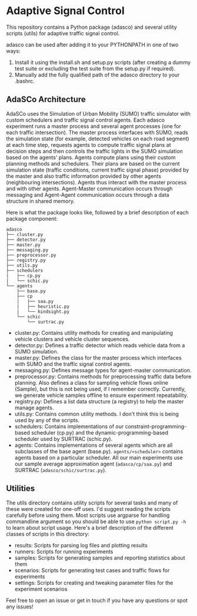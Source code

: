 # Adaptive Signal Control

This repository contains a Python package (adasco) and several utility scripts (utils) for adaptive traffic signal control.

adasco can be used after adding it to your PYTHONPATH in one of two ways:
1. Install it using the install.sh and setup.py scripts (after creating a dummy test suite or excluding the test suite from the setup.py if required).
2. Manually add the fully qualified path of the adasco directory to your .bashrc.

## AdaSCo Architecture
AdaSCo uses the Simulation of Urban Mobility (SUMO) traffic simulator with custom schedulers and traffic signal control agents. Each adasco experiment runs a master process and several agent processes (one for each traffic intersection). The master process interfaces with SUMO, reads the simulation state (for example, detected vehicles on each road segment) at each time step, requests agents to compute traffic signal plans at decision steps and then controls the traffic lights in the SUMO simulation based on the agents' plans.
Agents compute plans using their custom planning methods and schedulers. Their plans are based on the current simulation state (traffic conditions, current traffic signal phase) provided by the master and also traffic information provided by other agents (neighbouring intersections). Agents thus interact with the master process and with other agents. Agent-Master communication occurs through messaging and Agent-Agent communication occurs through a data structure in shared memory.

Here is what the package looks like, followed by a brief description of each package component:

```
adasco
├── cluster.py
├── detector.py
├── master.py
├── messaging.py
├── preprocessor.py
├── registry.py
├── utils.py
├── schedulers
|   ├── cp.py
|   └── schic.py
└── agents
    ├── base.py
    ├── cp
    |   ├── saa.py
    |   ├── heuristic.py
    |   └── hindsight.py
    └── schic
        └── surtrac.py
```

- cluster.py: Contains utility methods for creating and manipulating vehicle clusters and vehicle cluster sequences.
- detector.py: Defines a traffic detector which reads vehicle data from a SUMO simulation.
- master.py: Defines the class for the master process which interfaces with SUMO and the traffic signal control agents.
- messaging.py: Defines message types for agent-master communication.
- preprocessor.py: Contains methods for preprocessing traffic data before planning. Also defines a class for sampling vehicle flows online (Sample), but this is not being used, if I remember correctly. Currently, we generate vehicle samples offline to ensure experiment repeatability.
- registry.py: Defines a list data structure (a registry) to help the master manage agents.
- utils.py: Contains common utility methods. I don't think this is being used by any of the scripts.
- schedulers: Contains implementations of our constraint-programming-based scheduler (cp.py) and the dynamic-programming-based scheduler used by SURTRAC (schic.py). 
- agents: Contains implementations of several agents which are all subclasses of the base agent (base.py). `agents/<scheduler>` contains agents based on a particular scheduler. All our main experiments use our sample average approximation agent (`adasco/cp/saa.py`) and SURTRAC (`adasco/schic/surtrac.py`).

## Utilities

The utils directory contains utility scripts for several tasks and many of these were created for one-off uses. I'd suggest reading the scripts carefully before using them. Most scripts use argparse for handling commandline argument so you should be able to use `python script.py -h` to learn about script usage. Here's a brief description of the different classes of scripts in this directory:

- results: Scripts for parsing log files and plotting results
- runners: Scripts for running experiments
- samples: Scripts for generating samples and reporting statistics about them
- scenarios: Scripts for generating test cases and traffic flows for experiments
- settings: Scripts for creating and tweaking parameter files for the experiment scenarios

Feel free to open an issue or get in touch if you have any questions or spot any issues!
